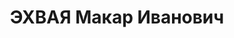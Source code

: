---
title: ЭХВАЯ Макар Иванович
description: член Президиума ЦИК Абхазской АССР VII созыва, отвественный секретарь
  ЦИК Абхазской АССР
---